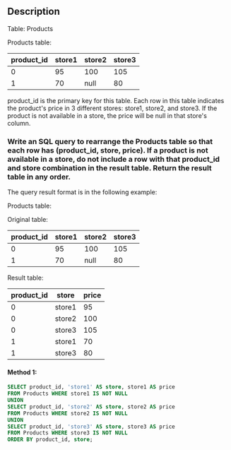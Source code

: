 ## Description

Table: Products

Products table:

| product_id | store1 | store2 | store3 |
| ---------- | ------ | ------ | ------ |
| 0          | 95     | 100    | 105    |
| 1          | 70     | null   | 80     |

product_id is the primary key for this table.
Each row in this table indicates the product's price in 3 different stores: store1, store2, and store3.
If the product is not available in a store, the price will be null in that store's column.

### Write an SQL query to rearrange the Products table so that each row has (product_id, store, price). If a product is not available in a store, do not include a row with that product_id and store combination in the result table. Return the result table in any order.

The query result format is in the following example:

Products table:

Original table:

| product_id | store1 | store2 | store3 |
| ---------- | ------ | ------ | ------ |
| 0          | 95     | 100    | 105    |
| 1          | 70     | null   | 80     |

Result table:

| product_id | store  | price |
| ---------- | ------ | ----- |
| 0          | store1 | 95    |
| 0          | store2 | 100   |
| 0          | store3 | 105   |
| 1          | store1 | 70    |
| 1          | store3 | 80    |

#### Method 1:

```sql
SELECT product_id, 'store1' AS store, store1 AS price
FROM Products WHERE store1 IS NOT NULL
UNION
SELECT product_id, 'store2' AS store, store2 AS price
FROM Products WHERE store2 IS NOT NULL
UNION
SELECT product_id, 'store3' AS store, store3 AS price
FROM Products WHERE store3 IS NOT NULL
ORDER BY product_id, store;
```
